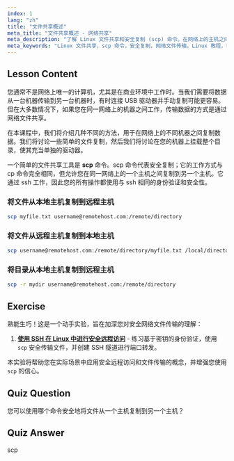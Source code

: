 ```yaml
---
index: 1
lang: "zh"
title: "文件共享概述"
meta_title: "文件共享概述 - 网络共享"
meta_description: "了解 Linux 文件共享和安全复制 (scp) 命令。在网络上的主机之间传输文件。通过这份适合初学者的指南开始学习！"
meta_keywords: "Linux 文件共享，scp 命令，安全复制，网络文件传输，Linux 教程，Linux 初学者，Linux 指南"
---
```


## Lesson Content

您通常不是网络上唯一的计算机，尤其是在商业环境中工作时。当我们需要将数据从一台机器传输到另一台机器时，有时连接 USB 驱动器并手动复制可能更容易。但在大多数情况下，如果您在同一网络上的机器之间工作，传输数据的方式是通过网络文件共享。

在本课程中，我们将介绍几种不同的方法，用于在网络上的不同机器之间复制数据。我们将讨论一些简单的文件复制，然后我们将讨论在您的机器上挂载整个目录，使其充当单独的驱动器。

一个简单的文件共享工具是 **scp** 命令。scp 命令代表安全复制；它的工作方式与 cp 命令完全相同，但允许您在同一网络上的一个主机之间复制到另一个主机。它通过 ssh 工作，因此您的所有操作都使用与 ssh 相同的身份验证和安全性。

### 将文件从本地主机复制到远程主机

```bash
scp myfile.txt username@remotehost.com:/remote/directory
```

### 将文件从远程主机复制到本地主机

```bash
scp username@remotehost.com:/remote/directory/myfile.txt /local/directory
```

### 将目录从本地主机复制到远程主机

```bash
scp -r mydir username@remotehost.com:/remote/directory
```

## Exercise

熟能生巧！这是一个动手实验，旨在加深您对安全网络文件传输的理解：

1. **[使用 SSH 在 Linux 中进行安全远程访问](https://labex.io/zh/labs/linux-secure-remote-access-in-linux-with-ssh-592816)** - 练习基于密钥的身份验证，使用 `scp` 安全传输文件，并创建 SSH 隧道进行端口转发。

本实验将帮助您在实际场景中应用安全远程访问和文件传输的概念，并增强您使用 `scp` 的信心。

## Quiz Question

您可以使用哪个命令安全地将文件从一个主机复制到另一个主机？

## Quiz Answer

scp
